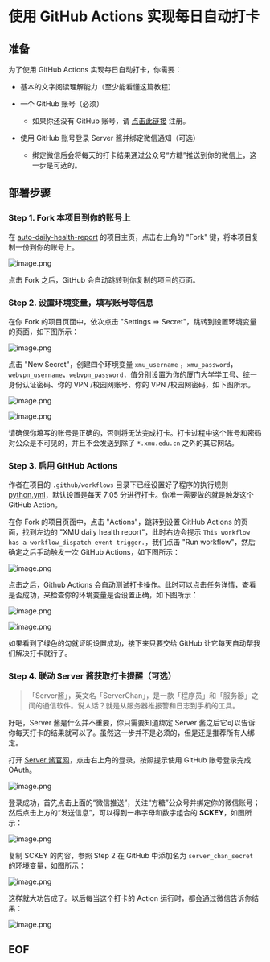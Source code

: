 # 使用 GitHub Actions 实现每日自动打卡

## 准备

为了使用 GitHub Actions 实现每日自动打卡，你需要：

- 基本的文字阅读理解能力（至少能看懂这篇教程）

- 一个 GitHub 账号（必须）
  - 如果你还没有 GitHub 账号，请 [点击此链接](https://github.com/join?source=login) 注册。

- 使用 GitHub 账号登录 Server  酱并绑定微信通知（可选）
  - 绑定微信后会将每天的打卡结果通过公众号“方糖”推送到你的微信上，这一步是可选的。


## 部署步骤

### Step 1. Fork 本项目到你的账号上

在 [auto-daily-health-report](https://github.com/kirainmoe/auto-daily-health-report) 的项目主页，点击右上角的 "Fork" 键，将本项目复制一份到你的账号上。

![image.png](https://i.loli.net/2020/09/11/ZVCk6IDLOv3eSXG.png)

点击 Fork 之后，GitHub 会自动跳转到你复制的项目的页面。

### Step 2. 设置环境变量，填写账号等信息

在你 Fork 的项目页面中，依次点击 "Settings => Secret"，跳转到设置环境变量的页面，如下图所示：

![image.png](https://i.loli.net/2020/09/11/aLQZ75iVsu3EIF9.png)

点击 "New Secret"，创建四个环境变量 `xmu_username` ，`xmu_password`，`webvpn_username`，`webvpn_password`，值分别设置为你的厦门大学学工号、统一身份认证密码、你的 VPN /校园网账号、你的 VPN /校园网密码，如下图所示。

![image.png](https://i.loli.net/2020/09/11/smhU6nZXy2IWbGO.png)

![image.png](https://i.loli.net/2020/09/11/TEQ8hD9GHxzbdN1.png)

请确保你填写的账号是正确的，否则将无法完成打卡。打卡过程中这个账号和密码对公众是不可见的，并且不会发送到除了 `*.xmu.edu.cn` 之外的其它网站。

### Step 3. 启用 GitHub Actions

作者在项目的 `.github/workflows` 目录下已经设置好了程序的执行规则 [python.yml](https://github.com/kirainmoe/auto-daily-health-report/blob/master/.github/workflows/python.yml)，默认设置是每天 7:05 分进行打卡。你唯一需要做的就是触发这个 GitHub Action。

在你 Fork 的项目页面中，点击 "Actions"，跳转到设置 GitHub Actions 的页面，找到左边的 "XMU daily health report"，此时右边会提示 `This workflow has a workflow_dispatch event trigger.`，我们点击 "Run workflow"，然后确定之后手动触发一次 GitHub Actions，如下图所示：

![image.png](https://i.loli.net/2020/09/11/eEBshC5WoLtdP8w.png)

点击之后，Github Actions 会自动测试打卡操作。此时可以点击任务详情，查看是否成功，来检查你的环境变量是否设置正确，如下图所示：

![image.png](https://i.loli.net/2020/09/11/mjE2zUiPK8CT4Lu.png)

![image.png](https://i.loli.net/2020/09/11/hXLs3NuwPnqxCQ1.png)

如果看到了绿色的勾就证明设置成功，接下来只要交给 GitHub 让它每天自动帮我们解决打卡就行了。

### Step 4. 联动 Server 酱获取打卡提醒（可选）

> 「Server酱」，英文名「ServerChan」，是一款「程序员」和「服务器」之间的通信软件。说人话？就是从服务器推报警和日志到手机的工具。

好吧，Server 酱是什么并不重要，你只需要知道绑定 Server 酱之后它可以告诉你每天打卡的结果就可以了。虽然这一步并不是必须的，但是还是推荐所有人绑定。

打开 [Server 酱官网](http://sc.ftqq.com/)，点击右上角的登录，按照提示使用 GitHub 账号登录完成 OAuth。

![image.png](https://i.loli.net/2020/09/11/pagDeLnJoN1hsTi.png)

登录成功，首先点击上面的“微信推送”，关注“方糖”公众号并绑定你的微信账号；然后点击上方的“发送信息”，可以得到一串字母和数字组合的 **SCKEY**，如图所示：

![image.png](https://i.loli.net/2020/09/11/87OUImxGoMHQeAf.png)

复制 SCKEY 的内容，参照 Step 2 在 GitHub 中添加名为 `server_chan_secret` 的环境变量，如图所示：

![image.png](https://i.loli.net/2020/09/11/ykWcrNe8RqSpzb2.png)

这样就大功告成了。以后每当这个打卡的 Action 运行时，都会通过微信告诉你结果：

![image.png](https://i.loli.net/2020/09/11/yVRK2tzfG943j1b.png)

## EOF